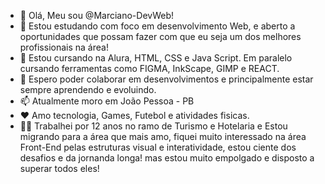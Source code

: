 - 👋 Olá, Meu sou @Marciano-DevWeb!
- 👀 Estou estudando com foco em desenvolvimento Web, e aberto a oportunidades que possam fazer com que eu seja um dos melhores profissionais na área! 
- 🌱 Estou cursando na Alura, HTML, CSS e Java Script. Em paralelo cursando ferramentas como FIGMA, InkScape, GIMP e REACT.
- 💞️ Espero poder colaborar em desenvolvimentos e principalmente estar sempre aprendendo e evoluindo.
- 📫 Atualmente moro em João Pessoa - PB
- ❤️ Amo tecnologia, Games, Futebol e atividades fisicas.
- 👨‍💼 Trabalhei por 12 anos no ramo de Turismo e Hotelaria e Estou migrando para a área que mais amo, fiquei muito interessado na área Front-End pelas estruturas visual e interatividade, estou ciente dos desafios e da jornanda longa!
 mas estou muito empolgado e disposto a superar todos eles!

<!---
Marciano-DevWeb/Marciano-DevWeb is a ✨ special ✨ repository because its `README.md` (this file) appears on your GitHub profile.
You can click the Preview link to take a look at your changes.
--->
